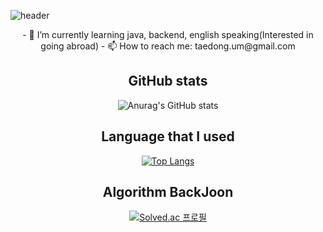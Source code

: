 
<!--
**TaeDongUm/taedongum** is a ✨ _special_ ✨ repository because its `README.md` (this file) appears on your GitHub profile.
-->
![header](https://capsule-render.vercel.app/api?type=transparent&color=9900FF&height=300&section=header&text=Welcome!&&fontColor=9900FF&fontSize=90)
<div align="center">
- 🌱 I’m currently learning java, backend, english speaking(Interested in going abroad)
- 📫 How to reach me: taedong.um@gmail.com
  
## GitHub stats
![Anurag's GitHub stats](https://github-readme-stats.vercel.app/api?username=TaeDongUm&theme=dark&show_icons=true)

## Language that I used
[![Top Langs](https://github-readme-stats.vercel.app/api/top-langs/?username=TaeDongUm&hide=PowerShell,batchfile&layout=compact)](https://github.com/anuraghazra/github-readme-stats)

## Algorithm BackJoon
[![Solved.ac 프로필](http://mazassumnida.wtf/api/v2/generate_badge?boj=etdong)](https://solved.ac/etdong)



</div>
